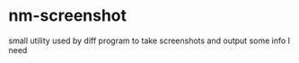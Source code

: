 nm-screenshot
=============

small utility used by diff program to take screenshots and output some info I need
